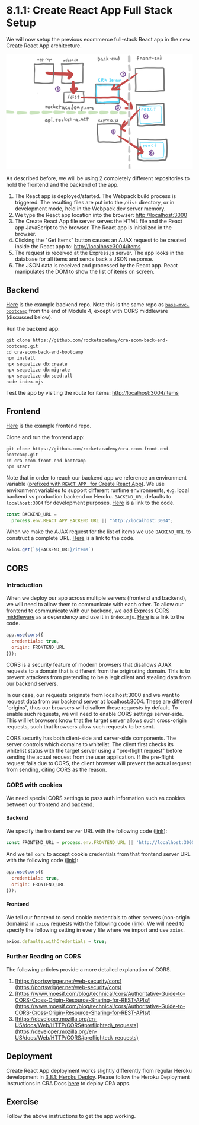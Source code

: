 # 8.1.1: Create React App Full Stack Setup

We will now setup the previous ecommerce full-stack React app in the new Create React App architecture.

![](<../../.gitbook/assets/CRA - arch 2.jpg>)

As described before, we will be using 2 completely different repositories to hold the frontend and the backend of the app.

1. The React app is deployed/started. The Webpack build process is triggered. The resulting files are put into the `/dist` directory, or in development mode, held in the Webpack dev server memory.
2. We type the React app location into the browser: [http://localhost:3000](http://localhost:3000)
3. The Create React App file server serves the HTML file and the React app JavaScript to the browser. The React app is initialized in the browser.
4. Clicking the "Get Items" button causes an AJAX request to be created inside the React app to: [http://localhost:3004/items](http://localhost:3004/items)
5. The request is received at the Express.js server. The app looks in the database for all items and sends back a JSON response.
6. The JSON data is received and processed by the React app. React manipulates the DOM to show the list of items on screen.

## Backend

[Here](https://github.com/rocketacademy/cra-ecom-back-end-bootcamp) is the example backend repo. Note this is the same repo as [`base-mvc-bootcamp`](https://github.com/rocketacademy/base-mvc-bootcamp) from the end of Module 4, except with CORS middleware (discussed below).

Run the backend app:

```
git clone https://github.com/rocketacademy/cra-ecom-back-end-bootcamp.git
cd cra-ecom-back-end-bootcamp
npm install
npx sequelize db:create
npx sequelize db:migrate
npx sequelize db:seed:all
node index.mjs
```

Test the app by visiting the route for items: [http://localhost:3004/items](http://localhost:3004/items)

## Frontend

[Here](https://github.com/rocketacademy/cra-ecom-front-end-bootcamp) is the example frontend repo.

Clone and run the frontend app:

```
git clone https://github.com/rocketacademy/cra-ecom-front-end-bootcamp.git
cd cra-ecom-front-end-bootcamp
npm start
```

Note that in order to reach our backend app we reference an environment variable ([prefixed with `REACT_APP_` for Create React App](https://create-react-app.dev/docs/adding-custom-environment-variables/)). We use environment variables to support different runtime environments, e.g. local backend vs production backend on Heroku. `BACKEND_URL` defaults to `localhost:3004` for development purposes. [Here](https://github.com/rocketacademy/cra-ecom-front-end-bootcamp/blob/main/src/App.jsx#L13-L14) is a link to the code.

```javascript
const BACKEND_URL =
  process.env.REACT_APP_BACKEND_URL || "http://localhost:3004";
```

When we make the AJAX request for the list of items we use `BACKEND_URL` to construct a complete URL. [Here](https://github.com/rocketacademy/cra-ecom-front-end-bootcamp/blob/main/src/App.jsx#L35) is a link to the code.

```javascript
axios.get(`${BACKEND_URL}/items`)
```

## CORS

### Introduction

When we deploy our app across multiple servers (frontend and backend), we will need to allow them to communicate with each other. To allow our frontend to communicate with our backend, we add [Express CORS middleware](https://expressjs.com/en/resources/middleware/cors.html) as a dependency and use it in `index.mjs`. [Here](https://github.com/rocketacademy/cra-ecom-back-end-bootcamp/blob/main/index.mjs#L12-L15) is a link to the code.

```javascript
app.use(cors({
  credentials: true,
  origin: FRONTEND_URL
}));
```

CORS is a security feature of modern browsers that disallows AJAX requests to a domain that is different from the originating domain. This is to prevent attackers from pretending to be a legit client and stealing data from our backend servers.

In our case, our requests originate from localhost:3000 and we want to request data from our backend server at localhost:3004. These are different "origins", thus our browsers will disallow these requests by default. To enable such requests, we will need to enable CORS settings server-side. This will let browsers know that the target server allows such cross-origin requests, such that browsers allow such requests to be sent.

CORS security has both client-side and server-side components. The server controls which domains to whitelist. The client first checks its whitelist status with the target server using a "pre-flight request" before sending the actual request from the user application. If the pre-flight request fails due to CORS, the client browser will prevent the actual request from sending, citing CORS as the reason.

### CORS with cookies

We need special CORS settings to pass auth information such as cookies between our frontend and backend.

#### Backend

We specify the frontend server URL with the following code ([link](https://github.com/rocketacademy/cra-ecom-back-end-bootcamp/blob/main/index.mjs#L7)):

```javascript
const FRONTEND_URL = process.env.FRONTEND_URL || 'http://localhost:3000';
```

And we tell `cors` to accept cookie credentials from that frontend server URL with the following code ([link](https://github.com/rocketacademy/cra-ecom-back-end-bootcamp/blob/main/index.mjs#L13-L14)):

```javascript
app.use(cors({
  credentials: true,
  origin: FRONTEND_URL
}));
```

#### Frontend

We tell our frontend to send cookie credentials to other servers (non-origin domains) in `axios` requests with the following code ([link](https://github.com/rocketacademy/cra-ecom-front-end-bootcamp/blob/main/src/App.jsx#L10-L11)). We will need to specify the following setting in every file where we import and use `axios`.

```javascript
axios.defaults.withCredentials = true;
```

### Further Reading on CORS

The following articles provide a more detailed explanation of CORS.

1. [https://portswigger.net/web-security/cors](https://portswigger.net/web-security/cors)
2. [https://www.moesif.com/blog/technical/cors/Authoritative-Guide-to-CORS-Cross-Origin-Resource-Sharing-for-REST-APIs/](https://www.moesif.com/blog/technical/cors/Authoritative-Guide-to-CORS-Cross-Origin-Resource-Sharing-for-REST-APIs/)
3. [https://developer.mozilla.org/en-US/docs/Web/HTTP/CORS#preflighted\_requests](https://developer.mozilla.org/en-US/docs/Web/HTTP/CORS#preflighted\_requests)

## Deployment

Create React App deployment works slightly differently from regular Heroku development in [3.8.1: Heroku Deploy](../../3-backend-applications/3.6-heroku/3.6.1-heroku-deploy.md). Please follow the Heroku Deployment instructions in CRA Docs [here](https://create-react-app.dev/docs/deployment/#heroku) to deploy CRA apps.

## Exercise

Follow the above instructions to get the app working.
